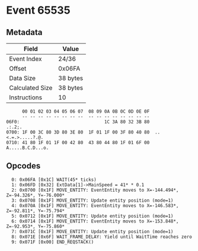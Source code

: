 # Event 65535

## Metadata

| Field           | Value    |
|-----------------|----------|
| Event Index     | 24/36    |
| Offset          | 0x06FA   |
| Data Size       | 38 bytes |
| Calculated Size | 38 bytes |
| Instructions    | 10       |

```
      00 01 02 03 04 05 06 07  08 09 0A 0B 0C 0D 0E 0F
      -- -- -- -- -- -- -- --  -- -- -- -- -- -- -- --
06F0:                                1C 3A 80 32 3B 80            .:.2;.
0700: 1F 00 3C 80 3D 80 3E 80  1F 01 1F 00 3F 80 40 80  ..<.=.>.....?.@.
0710: 41 80 1F 01 1F 00 42 80  43 80 44 80 1F 01 6F 00  A.....B.C.D...o.
```

## Opcodes

```
  0: 0x06FA [0x1C] WAIT(45* ticks)
  1: 0x06FD [0x32] ExtData[1]->MainSpeed = 41* * 0.1
  2: 0x0700 [0x1F] MOVE_ENTITY: EventEntity moves to X=-144.494*, Z=-94.326*, Y=-76.000*
  3: 0x0708 [0x1F] MOVE_ENTITY: Update entity position (mode=1)
  4: 0x070A [0x1F] MOVE_ENTITY: EventEntity moves to X=-146.583*, Z=-92.811*, Y=-75.794*
  5: 0x0712 [0x1F] MOVE_ENTITY: Update entity position (mode=1)
  6: 0x0714 [0x1F] MOVE_ENTITY: EventEntity moves to X=-153.848*, Z=-92.953*, Y=-75.860*
  7: 0x071C [0x1F] MOVE_ENTITY: Update entity position (mode=1)
  8: 0x071E [0x6F] WAIT_FRAME_DELAY: Yield until WaitTime reaches zero
  9: 0x071F [0x00] END_REQSTACK()
```
